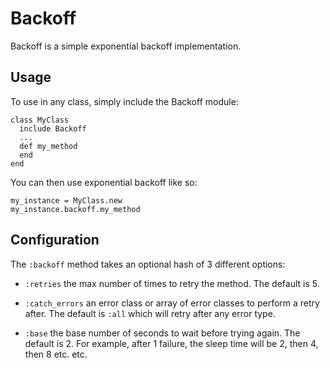 # Backoff

Backoff is a simple exponential backoff implementation.

## Usage

To use in any class, simply include the Backoff module:

```
class MyClass
  include Backoff
  ...
  def my_method
  end
end
```
You can then use exponential backoff like so:

```
my_instance = MyClass.new
my_instance.backoff.my_method
```

## Configuration

The `:backoff` method takes an optional hash of 3 different options:

- `:retries` the max number of times to retry the method. The default is 5.

- `:catch_errors` an error class or array of error classes to perform a retry after. The default is `:all` which will retry after any error type.

- `:base` the base number of seconds to wait before trying again. The default is 2. For example, after 1 failure, the sleep time will be 2, then 4, then 8 etc. etc.
